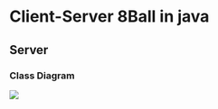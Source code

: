 # Client-Server 8Ball in java

## Server

### Class Diagram
![](/UML/ServerClassDiagram/ServerClassDiagram/Server_ClassDiagram.svg)

